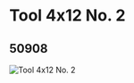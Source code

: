 # Tool 4x12 No. 2
## 50908
![Tool 4x12 No. 2](https://lc-www-live-s.legocdn.com/media/bricks/5/2/4252703.jpg)
